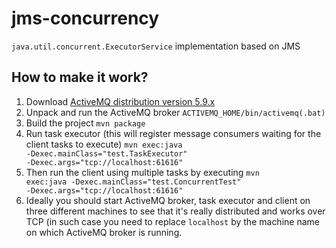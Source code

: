 jms-concurrency
===============

<code>java.util.concurrent.ExecutorService</code> implementation based on JMS

How to make it work?
-------------

1. Download [ActiveMQ distribution version 5.9.x](http://www.us.apache.org/dist/activemq/5.9.1/)
2. Unpack and run the ActiveMQ broker <code>ACTIVEMQ_HOME/bin/activemq(.bat)</code>
3. Build the project <code>mvn package</code>
4. Run task executor (this will register message consumers waiting for the client tasks to execute) <code>mvn exec:java -Dexec.mainClass="test.TaskExecutor" -Dexec.args="tcp://localhost:61616"</code>
5. Then run the client using multiple tasks by executing <code>mvn exec:java -Dexec.mainClass="test.ConcurrentTest" -Dexec.args="tcp://localhost:61616"</code>
6. Ideally you should start ActiveMQ broker, task executor and client on three different machines to see that it's really distributed and works over TCP (in such case you need to replace <code>localhost</code> by the machine name on which ActiveMQ broker is running.
